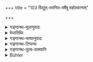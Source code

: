 +++
title = "103 विद्युत्-स्तनित-वर्षेषु महोल्कानाम्"

+++

<details><summary>गङ्गानथ-मूलानुवादः</summary>

When there is lightning, thunder and rain,—when there is promiscuous falling of meteors;—on these occasions, there shall be no study till the same time (next day):—thus has Manu declared.—(103)
</details>

<details><summary>मेधातिथिः</summary>

**विद्युत्** तडित् । **स्तनितं** गर्जितम् । द्वन्द्वनिर्देशाद् युगपद् एतेषु समुञ्चितेष्व् **अनध्यायः** । **महोल्का** दिवः पततां ज्योतिषां प्रभा उक्तास् तासां **संप्लवः** अत्रामुत्र च पतनम् । **आकालिक**शब्दो निमित्तकालाद् आरभ्यान्येद्युर् यावत् स एव कालः स उच्यते । **मनु**ग्रहणं श्लोकपूरणार्थम् । विकल्पार्थम् अन्ये ॥ ४.१०३ ॥
</details>

<details><summary>गङ्गानथ-भाष्यानुवादः</summary>

‘*Vidyut*’— lightning;—‘*stanita*’—thunder. The copulative compound indicates that it is ‘time unfit for study’ only when all these appear simultaneously.

‘*Meteor*’—is the name given to the light emanating from the stars that fall from the sky;—‘*the promiscuous falling*’ of these is their falling here and there.

The term ‘*ākālikam*’ stands for the time beginning from the occurrences mentioned and ending with the same time on the following day.

The name of Manu has been, mentioned for the purpose of filling up the verse. Others have explained this to mean that an option is meant.—(103)
</details>

<details><summary>गङ्गानथ-टिप्पन्यः</summary>

This verse is quoted in *Vīramitrodaya* (Saṃskāra, p. 529), which explains it as—‘From the time of the phenomenon to the same time next day, it is unfit for study in *Smṛtitattva* (p. 834), which also gives the same explanation of ‘*ākālikam*’;—in *Puruṣārthacintāmaṇi* (p. 443), which explains ‘*eteṣu*’ as referring to ‘*vidyut*’ and the rest, and notes that ‘*ākālikam*’ goes with each of them;—in *Hemādri* (Kāla, p. 761), which has the same note and explains ‘*ākālikam*’ as beginning from the time of the phenomenon and extending up to the same time of the next day;—and adds that in seasons other than the rains, the ‘holiday’ is to be observed in the evening;—in *Gadādharapaddhati* (Kāla, p. 194);—in *Saṃskāramayūkha*, (p. 57), which adds the following notes:—all the three phenomena are to be taken collectively here, on account of the copulative compound—says Medhātithi; according to Hemādri, each is to be taken separately; what is said here refers to the rainy season; ‘*ākālikam*’ means ‘from the time of the occurrence to the same time on the morrow’; ‘Lightning and the rest’ are to be treated as ‘occasions of holiday’ only when they occur either in the morning or in the evening;—and in *Smṛticandrikā* (Saṃskāra, p. 149), which takes each of the three phenomena separately, and has the same notes as above.
</details>

<details><summary>गङ्गानथ-तुल्य-वाक्यानि</summary>

**(verses 4.103-104)  
**

*Gautama* (16.10, 15, 16, 22-23).—‘When clouds are seen out of
season,—when there is untimely thunder, earthquake, eclipse or meteors,—also when there are ominous rumblings, rain or lightning, after the fires have been lighted,—when there are halos round the teacher or the sun or the moon.’

*Baudhāyana* (1.11.24).—‘When there are thunder, rain and lightning,
three days become unlit for study, except during the annual rains.’

*Viṣṇu* (30.8.9).—‘Not when there is untimely rain, lightning and
thunder; nor when there is earthquake, meteor-fall or fiery quarters.’

*Vaśiṣṭha* (13.9).—‘When meteors and lightning appear together, three
days are unfit for study.’

*Yājñavalkya* (1.145).—‘When there is thunder during the twilights, or
ominous rumblings, earthquake or fall of meteors, he shall stop the reading of the Veda, and proceed to read the Āraṇyaka texts.’

*Pāraskara* (1.11.2).—‘When he has eaten at the Śrāddha, when there is
fall of meteors, thunder, earthquake, or fiery portents, and at the juncture of the seasons,—till the same time next day.’

*Gobhila* (3.3.17-19).—‘When there is lightning, thunder or rain,—then,
till the same time next day; also when there is fall of meteors, earthquake or collision of planets; as also when there are ominous rumblings.’

*Āpastamba Dharmasūtra* (1.11.27, 28, 31).—‘On the simultaneous
appearance of lightning, thunder and rain, out of season, three days shall he regarded as unfit for study; only till such time as rain-water remains on the ground, say some; if there are untimely clouds, if there are halos round the sun or the moon, if the rainbow appears, or when there is a rotting smell in the wind,—so long as these last, it will be unfit for study.’
</details>

<details><summary>Bühler</summary>

103	Manu has stated, that when lightning, thunder, and rain (are observed together), or when large fiery meteors fall on all sides, the recitation must be interrupted until the same hour (on the next day, counting from the occurrence of the event).
</details>
